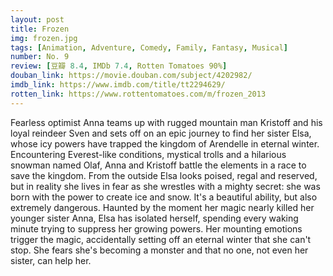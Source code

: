 ```yaml
---
layout: post 
title: Frozen
img: frozen.jpg
tags: [Animation, Adventure, Comedy, Family, Fantasy, Musical]
number: No. 9
review: [豆瓣 8.4, IMDb 7.4, Rotten Tomatoes 90%]
douban_link: https://movie.douban.com/subject/4202982/
imdb_link: https://www.imdb.com/title/tt2294629/
rotten_link: https://www.rottentomatoes.com/m/frozen_2013
---
```


Fearless optimist Anna teams up with rugged mountain man Kristoff and his loyal reindeer Sven and sets off on an epic journey to find her sister Elsa, whose icy powers have trapped the kingdom of Arendelle in eternal winter. Encountering Everest-like conditions, mystical trolls and a hilarious snowman named Olaf, Anna and Kristoff battle the elements in a race to save the kingdom. From the outside Elsa looks poised, regal and reserved, but in reality she lives in fear as she wrestles with a mighty secret: she was born with the power to create ice and snow. It's a beautiful ability, but also extremely dangerous. Haunted by the moment her magic nearly killed her younger sister Anna, Elsa has isolated herself, spending every waking minute trying to suppress her growing powers. Her mounting emotions trigger the magic, accidentally setting off an eternal winter that she can't stop. She fears she's becoming a monster and that no one, not even her sister, can help her.